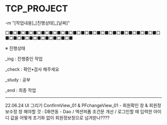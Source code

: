 # TCP_PROJECT
-m "[작업내용]\_[진행상태]\_[날짜]"
<br/>

□■□■□■□■□■□■□■□■□■□■□■□■□■□■□■□■□■□■□■□■□■□■□■□■□■□■□■□■

※ 진행상태

_ing    : 진행중인 작업

_check  : 확인•검사 해주세요

_study  : 공부

_end    : 최종 작업

----------------------------------------------------------
22.06.24
UI 그리기
ConfirmView_01 & PFchangeView_01 - 회원확인 창 & 회원정보수정 창
해야할 것 : DB연동 - Dao / 액션퍼폼 조건문 개선 
/ 로그인할 때 입력한 아이디 값을 어떻게 초기화 없이 회원정보창으로 넘겨받나????


